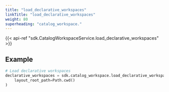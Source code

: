 ```yaml
---
title: "load_declarative_workspaces"
linkTitle: "load_declarative_workspaces"
weight: 80
superheading: "catalog_workspace."
---
```


{{< api-ref "sdk.CatalogWorkspaceService.load_declarative_workspaces" >}}

## Example

```python
# Load declarative workspaces
declarative_workspaces = sdk.catalog_workspace.load_declarative_workspaces(
    layout_root_path=Path.cwd()
)
```
